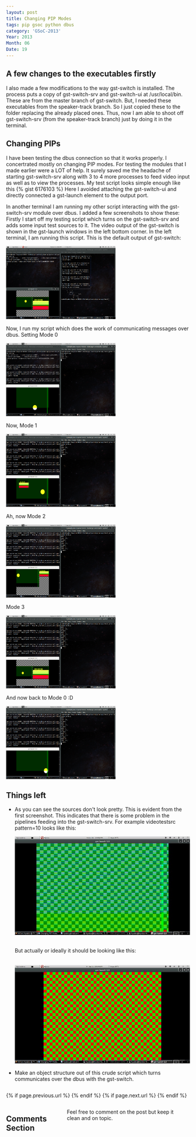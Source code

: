 ```yaml
---
layout: post
title: Changing PIP Modes
tags: pip gsoc python dbus
category: 'GSoC-2013'
Year: 2013
Month: 06
Date: 19
---
```


<h2>
	A few changes to the executables firstly
</h2>
<p>
	I also made a few modifications to the way gst-switch is installed. The process puts a copy of gst-switch-srv and gst-switch-ui at /usr/local/bin. These are from the master branch of gst-switch. But, I needed these executables from the speaker-track branch. So I just copied these to the folder replacing the already placed ones. Thus, now I am able to shoot off gst-switch-srv (from the speaker-track branch) just by doing it in the terminal. 
</p>
<h2>
	Changing PIPs
</h2>
<p>
	I have been testing the dbus connection so that it works properly. I concertrated mostly on changing PIP modes. For testing the modules that I made earlier were a LOT of help. It surely saved me the headache of starting gst-switch-srv along with 3 to 4 more processes to feed video input as well as to view the processes. My test script looks simple enough like this
	{% gist 6176103 %}
	Here I avoided attaching the gst-switch-ui and directly connected a gst-launch element to the output port.
</p>

<p>
	In another terminal I am running my other script interacting with the gst-switch-srv module over dbus. I added a few screenshots to show these:
	<br>
	Firstly I start off my testing script which turns on the gst-switch-srv and adds some input test sources to it. The video output of the gst-switch is shown in the gst-launch windows in the left bottom corner. In the left terminal, I am running this script. This is the default output of gst-switch:
</p>
<p>
	<a href="/img/screenshots/Screenshot from 2013-06-19 20:22:07.png"><img width="300" height="200" src="/img/screenshots/Screenshot from 2013-06-19 20:22:07_1.png"></a>
</p>
<p>
	Now, I run my script which does the work of communicating messages over dbus. Setting Mode 0
</p>
<p>
	<a href="/img/screenshots/Screenshot from 2013-06-19 20:22:23.png"><img width="300" height="200" src="/img/screenshots/Screenshot from 2013-06-19 20:22:23_1.png"></a>
</p>
<p>
	Now, Mode 1
</p>
<p>
	<a href="/img/screenshots/Screenshot from 2013-06-19 20:22:28.png"><img width="300" height="200" src="/img/screenshots/Screenshot from 2013-06-19 20:22:28_1.png"></a>
	<br>
</p>
<p>
	Ah, now Mode 2
</p>
<p>
	<a href="/img/screenshots/Screenshot from 2013-06-19 20:22:32.png"><img width="300" height="200" src="/img/screenshots/Screenshot from 2013-06-19 20:22:32_1.png"></a>
	<br>
</p>
<p>
	Mode 3
</p>
<p>
	<a href="/img/screenshots/Screenshot from 2013-06-19 20:22:37.png"><img width="300" height="200" src="/img/screenshots/Screenshot from 2013-06-19 20:22:37_1.png"></a>
	<br>
</p>
<p>
	And now back to Mode 0 :D
</p>
<p>
	<a href="/img/screenshots/Screenshot from 2013-06-19 20:22:42.png"><img width="300" height="200" src="/img/screenshots/Screenshot from 2013-06-19 20:22:42_1.png"></a>
</p>
<h2>
	Things left
</h2>
<p>
	<ul>
		<li>
			<p>
				As you can see the sources don't look pretty. This is evident from the first screenshot. This indicates that there is some problem in the pipelines feeding into the gst-switch-srv. For example videotestsrc pattern=10 looks like this:
			</p>
			<p>
				<a href="/img/screenshots/Screenshot from 2013-06-21 13:56:13.jpg"><img src="/img/screenshots/Screenshot from 2013-06-21 13:56:13.jpg"></a>
			</p>
			<p>
				<br>
				But actually or ideally it should be looking like this:
				<br>
				<br>
			</p>
			<p>
				<a href="/img/screenshots/Screenshot from 2013-06-21 13:56:46.jpg"><img src="/img/screenshots/Screenshot from 2013-06-21 13:56:46.jpg"></a>
			</p>
		</li>
		<li>Make an object structure out of this crude script which turns communicates over the dbus with the gst-switch.</li>
	</ul>
</p>



<div class="row">	
	<div class="span9 column">
			<p class="pull-right">{% if page.previous.url %} <a href="{{page.previous.url}}" title="Previous Post: {{page.previous.title}}"><i class="icon-chevron-left"></i></a> 	{% endif %}   {% if page.next.url %} 	<a href="{{page.next.url}}" title="Next Post: {{page.next.title}}"><i class="icon-chevron-right"></i></a> 	{% endif %} </p>  
	</div>

</div>

<div class="row">	
    <div class="span9 columns">    
		<h2>Comments Section</h2>
	    <p>Feel free to comment on the post but keep it clean and on topic.</p>	
		<div id="disqus_thread"></div>
		<script type="text/javascript">
			/* * * CONFIGURATION VARIABLES: EDIT BEFORE PASTING INTO YOUR WEBPAGE * * */
			var disqus_shortname = 'aayushahuja'; // required: replace example with your forum shortname
			
			
			/* * * DON'T EDIT BELOW THIS LINE * * */
			(function() {
				var dsq = document.createElement('script'); dsq.type = 'text/javascript'; dsq.async = true;
				dsq.src = 'http://' + disqus_shortname + '.disqus.com/embed.js';
				(document.getElementsByTagName('head')[0] || document.getElementsByTagName('body')[0]).appendChild(dsq);
			})();
		</script>
		<noscript>Please enable JavaScript to view the <a href="http://disqus.com/?ref_noscript">comments powered by Disqus.</a></noscript>
		<a href="http://disqus.com" class="dsq-brlink">blog comments powered by <span class="logo-disqus">Disqus</span></a>
	</div>
</div>

<!-- Twitter -->
<script>!function(d,s,id){var js,fjs=d.getElementsByTagName(s)[0];if(!d.getElementById(id)){js=d.createElement(s);js.id=id;js.src="//platform.twitter.com/widgets.js";fjs.parentNode.insertBefore(js,fjs);}}(document,"script","twitter-wjs");</script>

<!-- Google + -->
<script type="text/javascript">
  (function() {
    var po = document.createElement('script'); po.type = 'text/javascript'; po.async = true;
    po.src = 'https://apis.google.com/js/plusone.js';
    var s = document.getElementsByTagName('script')[0]; s.parentNode.insertBefore(po, s);
  })();
</script>
<!-- Written by hyades -->

